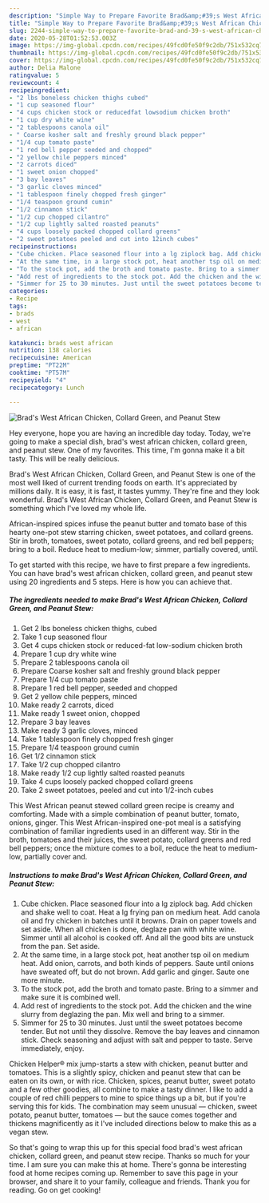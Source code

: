 ```yaml
---
description: "Simple Way to Prepare Favorite Brad&amp;#39;s West African Chicken, Collard Green, and Peanut Stew"
title: "Simple Way to Prepare Favorite Brad&amp;#39;s West African Chicken, Collard Green, and Peanut Stew"
slug: 2244-simple-way-to-prepare-favorite-brad-and-39-s-west-african-chicken-collard-green-and-peanut-stew
date: 2020-05-28T01:52:53.003Z
image: https://img-global.cpcdn.com/recipes/49fcd0fe50f9c2db/751x532cq70/brads-west-african-chicken-collard-green-and-peanut-stew-recipe-main-photo.jpg
thumbnail: https://img-global.cpcdn.com/recipes/49fcd0fe50f9c2db/751x532cq70/brads-west-african-chicken-collard-green-and-peanut-stew-recipe-main-photo.jpg
cover: https://img-global.cpcdn.com/recipes/49fcd0fe50f9c2db/751x532cq70/brads-west-african-chicken-collard-green-and-peanut-stew-recipe-main-photo.jpg
author: Delia Malone
ratingvalue: 5
reviewcount: 4
recipeingredient:
- "2 lbs boneless chicken thighs cubed"
- "1 cup seasoned flour"
- "4 cups chicken stock or reducedfat lowsodium chicken broth"
- "1 cup dry white wine"
- "2 tablespoons canola oil"
- " Coarse kosher salt and freshly ground black pepper"
- "1/4 cup tomato paste"
- "1 red bell pepper seeded and chopped"
- "2 yellow chile peppers minced"
- "2 carrots diced"
- "1 sweet onion chopped"
- "3 bay leaves"
- "3 garlic cloves minced"
- "1 tablespoon finely chopped fresh ginger"
- "1/4 teaspoon ground cumin"
- "1/2 cinnamon stick"
- "1/2 cup chopped cilantro"
- "1/2 cup lightly salted roasted peanuts"
- "4 cups loosely packed chopped collard greens"
- "2 sweet potatoes peeled and cut into 12inch cubes"
recipeinstructions:
- "Cube chicken. Place seasoned flour into a lg ziplock bag. Add chicken and shake well to coat. Heat a lg frying pan on medium heat. Add canola oil and fry chicken in batches until it browns. Drain on paper towels and set aside. When all chicken is done, deglaze pan with white wine. Simmer until all alcohol is cooked off. And all the good bits are unstuck from the pan. Set aside."
- "At the same time, in a large stock pot, heat another tsp oil on medium heat. Add onion, carrots, and both kinds of peppers. Saute until onions have sweated off, but do not brown. Add garlic and ginger. Saute one more minute."
- "To the stock pot, add the broth and tomato paste. Bring to a simmer and make sure it is combined well."
- "Add rest of ingredients to the stock pot. Add the chicken and the wine slurry from deglazing the pan. Mix well and bring to a simmer."
- "Simmer for 25 to 30 minutes. Just until the sweet potatoes become tender. But not until they dissolve. Remove the bay leaves and cinnamon stick. Check seasoning and adjust with salt and pepper to taste. Serve immediately, enjoy."
categories:
- Recipe
tags:
- brads
- west
- african

katakunci: brads west african 
nutrition: 138 calories
recipecuisine: American
preptime: "PT22M"
cooktime: "PT57M"
recipeyield: "4"
recipecategory: Lunch

---
```



![Brad&#39;s West African Chicken, Collard Green, and Peanut Stew](https://img-global.cpcdn.com/recipes/49fcd0fe50f9c2db/751x532cq70/brads-west-african-chicken-collard-green-and-peanut-stew-recipe-main-photo.jpg)

Hey everyone, hope you are having an incredible day today. Today, we're going to make a special dish, brad&#39;s west african chicken, collard green, and peanut stew. One of my favorites. This time, I'm gonna make it a bit tasty. This will be really delicious.

Brad&#39;s West African Chicken, Collard Green, and Peanut Stew is one of the most well liked of current trending foods on earth. It's appreciated by millions daily. It is easy, it is fast, it tastes yummy. They're fine and they look wonderful. Brad&#39;s West African Chicken, Collard Green, and Peanut Stew is something which I've loved my whole life.

African-inspired spices infuse the peanut butter and tomato base of this hearty one-pot stew starring chicken, sweet potatoes, and collard greens. Stir in broth, tomatoes, sweet potato, collard greens, and red bell peppers; bring to a boil. Reduce heat to medium-low; simmer, partially covered, until.


To get started with this recipe, we have to first prepare a few ingredients. You can have brad&#39;s west african chicken, collard green, and peanut stew using 20 ingredients and 5 steps. Here is how you can achieve that.

<!--inarticleads1-->

##### The ingredients needed to make Brad&#39;s West African Chicken, Collard Green, and Peanut Stew:

1. Get 2 lbs boneless chicken thighs, cubed
1. Take 1 cup seasoned flour
1. Get 4 cups chicken stock or reduced-fat low-sodium chicken broth
1. Prepare 1 cup dry white wine
1. Prepare 2 tablespoons canola oil
1. Prepare  Coarse kosher salt and freshly ground black pepper
1. Prepare 1/4 cup tomato paste
1. Prepare 1 red bell pepper, seeded and chopped
1. Get 2 yellow chile peppers, minced
1. Make ready 2 carrots, diced
1. Make ready 1 sweet onion, chopped
1. Prepare 3 bay leaves
1. Make ready 3 garlic cloves, minced
1. Take 1 tablespoon finely chopped fresh ginger
1. Prepare 1/4 teaspoon ground cumin
1. Get 1/2 cinnamon stick
1. Take 1/2 cup chopped cilantro
1. Make ready 1/2 cup lightly salted roasted peanuts
1. Take 4 cups loosely packed chopped collard greens
1. Take 2 sweet potatoes, peeled and cut into 1/2-inch cubes


This West African peanut stewed collard green recipe is creamy and comforting. Made with a simple combination of peanut butter, tomato, onions, ginger. This West African-inspired one-pot meal is a satisfying combination of familiar ingredients used in an different way. Stir in the broth, tomatoes and their juices, the sweet potato, collard greens and red bell peppers; once the mixture comes to a boil, reduce the heat to medium-low, partially cover and. 

<!--inarticleads2-->

##### Instructions to make Brad&#39;s West African Chicken, Collard Green, and Peanut Stew:

1. Cube chicken. Place seasoned flour into a lg ziplock bag. Add chicken and shake well to coat. Heat a lg frying pan on medium heat. Add canola oil and fry chicken in batches until it browns. Drain on paper towels and set aside. When all chicken is done, deglaze pan with white wine. Simmer until all alcohol is cooked off. And all the good bits are unstuck from the pan. Set aside.
1. At the same time, in a large stock pot, heat another tsp oil on medium heat. Add onion, carrots, and both kinds of peppers. Saute until onions have sweated off, but do not brown. Add garlic and ginger. Saute one more minute.
1. To the stock pot, add the broth and tomato paste. Bring to a simmer and make sure it is combined well.
1. Add rest of ingredients to the stock pot. Add the chicken and the wine slurry from deglazing the pan. Mix well and bring to a simmer.
1. Simmer for 25 to 30 minutes. Just until the sweet potatoes become tender. But not until they dissolve. Remove the bay leaves and cinnamon stick. Check seasoning and adjust with salt and pepper to taste. Serve immediately, enjoy.


Chicken Helper® mix jump-starts a stew with chicken, peanut butter and tomatoes. This is a slightly spicy, chicken and peanut stew that can be eaten on its own, or with rice. Chicken, spices, peanut butter, sweet potato and a few other goodies, all combine to make a tasty dinner. I like to add a couple of red chilli peppers to mine to spice things up a bit, but if you&#39;re serving this for kids. The combination may seem unusual — chicken, sweet potato, peanut butter, tomatoes — but the sauce comes together and thickens magnificently as it I&#39;ve included directions below to make this as a vegan stew. 

So that's going to wrap this up for this special food brad&#39;s west african chicken, collard green, and peanut stew recipe. Thanks so much for your time. I am sure you can make this at home. There's gonna be interesting food at home recipes coming up. Remember to save this page in your browser, and share it to your family, colleague and friends. Thank you for reading. Go on get cooking!
